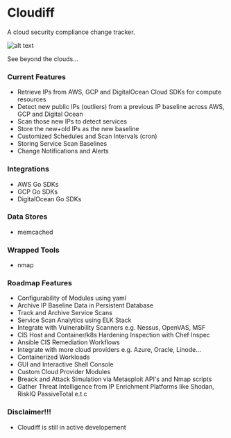# Cloudiff

A cloud security compliance change tracker. 

![alt text](https://github.com/ileansys/cloudiff/blob/master/cloudiff.png?raw=true)

See beyond the clouds...

### Current Features
- Retrieve IPs from AWS, GCP and DigitalOcean Cloud SDKs for compute resources
- Detect new public IPs (outliers) from a previous IP baseline across AWS, GCP and Digital Ocean 
- Scan those new IPs to detect services
- Store the new+old IPs as the new baseline
- Customized Schedules and Scan Intervals (cron)
- Storing Service Scan Baselines
- Change Notifications and Alerts

### Integrations
- AWS Go SDKs
- GCP Go SDKs
- DigitalOcean Go SDKs

### Data Stores
- memcached 

### Wrapped Tools
- nmap

### Roadmap Features
- Configurability of Modules using yaml
- Archive IP Baseline Data in Persistent Database
- Track and Archive Service Scans
- Service Scan Analytics using ELK Stack
- Integrate with Vulnerability Scanners e.g. Nessus, OpenVAS, MSF
- CIS Host and Container/k8s Hardening Inspection with Chef Inspec 
- Ansible CIS Remediation Workflows
- Integrate with more cloud providers e.g. Azure, Oracle, Linode...
- Containerized Workloads
- GUI and Interactive Shell Console
- Custom Cloud Provider Modules
- Breack and Attack Simulation via Metasploit API's and Nmap scripts
- Gather Threat Intelligence from IP Enrichment Platforms like Shodan, RiskIQ PassiveTotal e.t.c

### Disclaimer!!!
- Cloudiff is still in active developement
